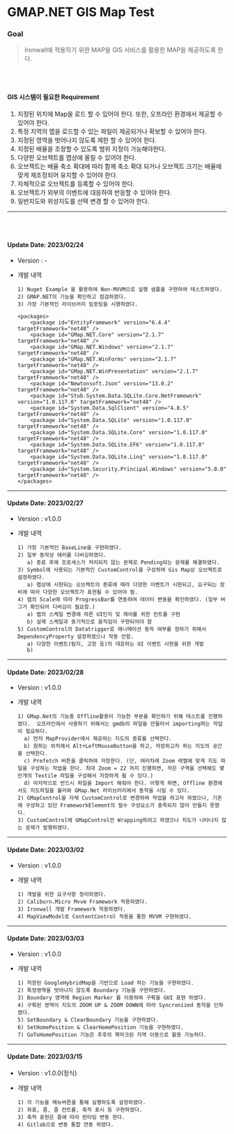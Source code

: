 # GMAP.NET GIS Map Test

### Goal
> Ironwall에 적용하기 위한 MAP을 GIS 서비스를 활용한 MAP을 제공하도록 한다.

<br>
<br>

#### GIS 시스템이 필요한 Requirement  

   1. 지정된 위치에 Map을 로드 할 수 있어야 한다. 또한, 오프라인 환경에서 제공할 수 있어야 한다.  
   2. 특정 지역의 맵을 로드할 수 있는 파일이 제공되거나 확보할 수 있어야 한다.
   3. 지정된 영역을 벗어나지 않도록 제한 할 수 있어야 한다.  
   4. 지정된 배율을 조정할 수 있도록 범위 지정이 가능해야한다.  
   5. 다양한 오브젝트를 맵상에 올릴 수 있어야 한다.  
   6. 오브젝트는 배율 축소 확대에 따라 함께 축소 확대 되거나 오브젝트 크기는 배율에 맞게 재조정되어 유지할 수 있어야 한다.  
   7. 자체적으로 오브젝트를 등록할 수 있어야 한다.  
   8. 오브젝트가 외부의 이벤트에 대응하여 반응할 수  있어야 한다.  
   9. 일반지도와 위성지도를 선택 변경 할 수 있어야 한다.  
<hr>

<br>
<br>

#### Update Date: 2023/02/24  

* Version : -  

* 개발 내역  
    
      1) Nuget Example 을 활용하여 Non-MVVM으로 실행 샘플을 구현하여 테스트하였다.  
      2) GMAP.NET의 기능을 확인하고 점검하였다.  
      3) 가장 기본적인 라이브러리 임포팅을 시행하였다.  
      
    ```
    <packages>
        <package id="EntityFramework" version="6.4.4" targetFramework="net48" />
        <package id="GMap.NET.Core" version="2.1.7" targetFramework="net48" />
        <package id="GMap.NET.Windows" version="2.1.7" targetFramework="net48" />
        <package id="GMap.NET.WinForms" version="2.1.7" targetFramework="net48" />
        <package id="GMap.NET.WinPresentation" version="2.1.7" targetFramework="net48" />
        <package id="Newtonsoft.Json" version="13.0.2" targetFramework="net48" />
        <package id="Stub.System.Data.SQLite.Core.NetFramework" version="1.0.117.0" targetFramework="net48" />
        <package id="System.Data.SqlClient" version="4.8.5" targetFramework="net48" />
        <package id="System.Data.SQLite" version="1.0.117.0" targetFramework="net48" />
        <package id="System.Data.SQLite.Core" version="1.0.117.0" targetFramework="net48" />
        <package id="System.Data.SQLite.EF6" version="1.0.117.0" targetFramework="net48" />
        <package id="System.Data.SQLite.Linq" version="1.0.117.0" targetFramework="net48" />
        <package id="System.Security.Principal.Windows" version="5.0.0" targetFramework="net48" />
    </packages>
    ```  
<hr>

#### Update Date: 2023/02/27  

* Version : v1.0.0  

* 개발 내역  
    
      1) 가장 기본적인 BaseLine을 구현하였다.  
      2) 일부 동작상 에러를 디버깅하였다.
         a) 종료 후에 프로세스가 처리되지 않는 문제로 Pending되는 문제를 해결하였다.  
      3) Symbol에 사용되는 기본적인 CustomControl을 구성하여 Gis Map상 오브젝트로 설정하였다.  
         a) 맵상에 시현되는 오브젝트의 종류에 때라 다양한 이벤트가 시현되고, 요구되는 장비에 따라 다양한 오브젝트가 표현될 수 있어야 됨.   
      4) 맵의 Scale에 따라 ProgressBar를 연동하여 데이터 변동을 확인하였다. (일부 버그가 확인되어 디버깅이 필요함.)  
         a) 맵의 스케일 변경에 따른 UI인지 및 제어를 위한 컨트롤 구현  
         b) 실제 스케일과 동기적으로 움직임이 구현되어야 함  
      5) CustomControl의 Datatrigger로 애니메이션 동작 여부를 정하기 위해서 DependencyProperty 설정하였으나 작동 안함.  
         a) 다양한 이벤트(탐지, 고장 등)의 대응하는 UI 이벤트 시현을 위한 개발  
         b) 

<hr>

#### Update Date: 2023/02/28  

* Version : v1.0.0  

* 개발 내역  


      1) GMap.Net의 기능중 Offline활용이 가능한 부분을 확인하기 위해 테스트를 진행하였다.  오프라인에서 사용하기 위해서는 gmdb의 파일을 만들어서 importing하는 작업이 필요하다.  
        a) 먼저 MapProvider에서 제공하는 지도의 종류를 선택한다.  
        b) 원하는 위치에서 Alt+LeftMouseButton을 하고, 저장하고자 하는 지도의 공간을 선택한다.   
        c) Prefetch 버튼을 클릭하여 저장한다. (단, 여러차례 Zoom 레벨에 맞게 지도 파일을 구성하는 작업을 한다. 최대 Zoom = 22 까지 진행하면, 작은 구역을 선택해도 몇 만개의 Textile 파일을 구성해서 저장하게 될 수 있다.)  
        d) 마지막으로 반드시 파일을 Import 해줘야 한다. 이렇게 하면, Offline 환경에서도 지도파일을 불러와 GMap.Net 라이브러리에서 동작을 시킬 수 있다.  
      2) GMapControl을 자체 CustomControl로 변경하여 작업을 하고자 하였으나, 기존에 구성하고 있던 FrameworkElement의 필수 구성요소가 충족되지 않아 만들지 못했다.  
      3) CustomControl에 GMapControl만 Wrapping하려고 하였으나 지도가 나타나지 않는 문제가 발행하였다.  
    
<hr>

#### Update Date: 2023/03/02  

* Version : v1.0.0  

* 개발 내역  

      1) 개발을 위한 요구사항 정리하였다.  
      2) Caliburn.Micro Mvvm Framework 적용하였다.  
      3) Ironwall 개발 Framework 적용하였다.  
      4) MapViewModel로 ContentControl 적용을 통한 MVVM 구현하였다.  

<hr>

#### Update Date: 2023/03/03  

* Version : v1.0.0  

* 개발 내역  

      1) 저장된 GoogleHybridMap을 기반으로 Load 하는 기능을 구현하였다.  
      2) 특정영역을 벗어나지 않도록 Boundary 기능을 구현하였다.  
      3) Boundary 영역에 Region Marker 를 이용하여 구획을 GUI 표현 하였다.  
      4) 구획된 영역이 지도의 ZOOM UP & ZOOM DOWN에 따라 Syncronized 동작을 인하였다.  
      5) SetBoundary & ClearBoundary 기능을 구현하였다.  
      6) SetHomePosition & ClearHomePosition 기능을 구현하였다.  
      7) GoToHomePosition 기능은 추후의 북마크된 지역 이동으로 활용 가능하다.  


<hr>

#### Update Date: 2023/03/15  

* Version : v1.0.0(정식)  

* 개발 내역  

      1) 각 기능을 메뉴버튼을 통해 실행하도록 설정하였다.  
      2) 좌표, 줌, 줌 컨트롤, 축적 표시 등 구현하였다.  
      3) 축적 표현은 줌에 따라 런타임 변동 한다.  
      4) Gitlab으로 변동 통합 연동 하였다.
